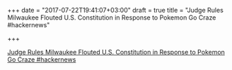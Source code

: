 +++
date = "2017-07-22T19:41:07+03:00"
draft = true
title = "Judge Rules Milwaukee Flouted U.S. Constitution in Response to Pokemon Go Craze  #hackernews"

+++

<p><a href="https://t.co/Ghgd2kx1Mg">Judge Rules Milwaukee Flouted U.S. Constitution in Response to Pokemon Go Craze  #hackernews</a></p>